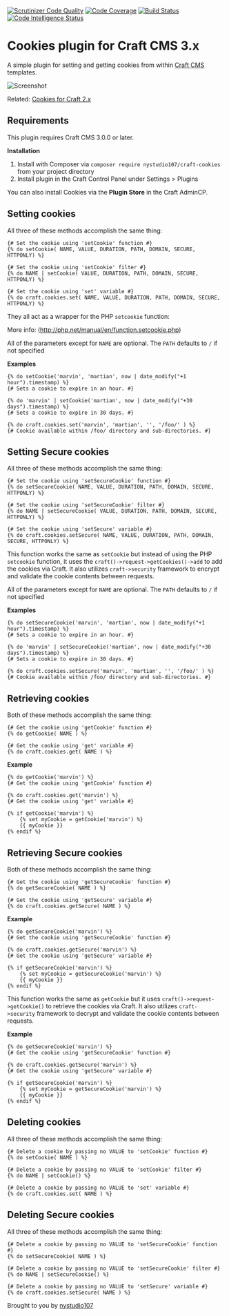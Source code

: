 [![Scrutinizer Code Quality](https://scrutinizer-ci.com/g/nystudio107/craft-cookies/badges/quality-score.png?b=v1)](https://scrutinizer-ci.com/g/nystudio107/craft-cookies/?branch=v1) [![Code Coverage](https://scrutinizer-ci.com/g/nystudio107/craft-cookies/badges/coverage.png?b=v1)](https://scrutinizer-ci.com/g/nystudio107/craft-cookies/?branch=v1) [![Build Status](https://scrutinizer-ci.com/g/nystudio107/craft-cookies/badges/build.png?b=v1)](https://scrutinizer-ci.com/g/nystudio107/craft-cookies/build-status/v1) [![Code Intelligence Status](https://scrutinizer-ci.com/g/nystudio107/craft-cookies/badges/code-intelligence.svg?b=v1)](https://scrutinizer-ci.com/code-intelligence)

# Cookies plugin for Craft CMS 3.x

A simple plugin for setting and getting cookies from within [Craft CMS](http://craftcms.com) templates.

![Screenshot](resources/img/plugin-logo.png)

Related: [Cookies for Craft 2.x](https://github.com/nystudio107/cookies)

## Requirements

This plugin requires Craft CMS 3.0.0 or later.

**Installation**

1. Install with Composer via `composer require nystudio107/craft-cookies` from your project directory
2. Install plugin in the Craft Control Panel under Settings > Plugins

You can also install Cookies via the **Plugin Store** in the Craft AdminCP.

## Setting cookies

All three of these methods accomplish the same thing:

    {# Set the cookie using 'setCookie' function #}
    {% do setCookie( NAME, VALUE, DURATION, PATH, DOMAIN, SECURE, HTTPONLY) %}

    {# Set the cookie using 'setCookie' filter #}
    {% do NAME | setCookie( VALUE, DURATION, PATH, DOMAIN, SECURE, HTTPONLY) %}

    {# Set the cookie using 'set' variable #}
    {% do craft.cookies.set( NAME, VALUE, DURATION, PATH, DOMAIN, SECURE, HTTPONLY) %}

They all act as a wrapper for the PHP `setcookie` function:

More info: (http://php.net/manual/en/function.setcookie.php)

All of the parameters except for `NAME` are optional.  The `PATH` defaults to `/` if not specified

**Examples**

    {% do setCookie('marvin', 'martian', now | date_modify("+1 hour").timestamp) %}
    {# Sets a cookie to expire in an hour. #}

    {% do 'marvin' | setCookie('martian', now | date_modify("+30 days").timestamp) %}
    {# Sets a cookie to expire in 30 days. #}

    {% do craft.cookies.set('marvin', 'martian', '', '/foo/' ) %}
    {# Cookie available within /foo/ directory and sub-directories. #}

## Setting Secure cookies

All three of these methods accomplish the same thing:

    {# Set the cookie using 'setSecureCookie' function #}
    {% do setSecureCookie( NAME, VALUE, DURATION, PATH, DOMAIN, SECURE, HTTPONLY) %}

    {# Set the cookie using 'setSecureCookie' filter #}
    {% do NAME | setSecureCookie( VALUE, DURATION, PATH, DOMAIN, SECURE, HTTPONLY) %}

    {# Set the cookie using 'setSecure' variable #}
    {% do craft.cookies.setSecure( NAME, VALUE, DURATION, PATH, DOMAIN, SECURE, HTTPONLY) %}

This function works the same as `setCookie` but instead of using the PHP `setcookie` function, it uses the `craft()->request->getCookies()->add` to add the cookies via Craft.  It also utilizes `craft->security` framework to encrypt and validate the cookie contents between requests.

All of the parameters except for `NAME` are optional.  The `PATH` defaults to `/` if not specified

**Examples**

    {% do setSecureCookie('marvin', 'martian', now | date_modify("+1 hour").timestamp) %}
    {# Sets a cookie to expire in an hour. #}

    {% do 'marvin' | setSecureCookie('martian', now | date_modify("+30 days").timestamp) %}
    {# Sets a cookie to expire in 30 days. #}

    {% do craft.cookies.setSecure('marvin', 'martian', '', '/foo/' ) %}
    {# Cookie available within /foo/ directory and sub-directories. #}

## Retrieving cookies

Both of these methods accomplish the same thing:

    {# Get the cookie using 'getCookie' function #}
    {% do getCookie( NAME ) %}

    {# Get the cookie using 'get' variable #}
    {% do craft.cookies.get( NAME ) %}

**Example**

    {% do getCookie('marvin') %}
    {# Get the cookie using 'getCookie' function #}

    {% do craft.cookies.get('marvin') %}
    {# Get the cookie using 'get' variable #}

    {% if getCookie('marvin') %}
        {% set myCookie = getCookie('marvin') %}
        {{ myCookie }}
    {% endif %}

## Retrieving Secure cookies

Both of these methods accomplish the same thing:

    {# Get the cookie using 'getSecureCookie' function #}
    {% do getSecureCookie( NAME ) %}

    {# Get the cookie using 'getSecure' variable #}
    {% do craft.cookies.getSecure( NAME ) %}

**Example**

    {% do getSecureCookie('marvin') %}
    {# Get the cookie using 'getSecureCookie' function #}

    {% do craft.cookies.getSecure('marvin') %}
    {# Get the cookie using 'getSecure' variable #}

    {% if getSecureCookie('marvin') %}
        {% set myCookie = getSecureCookie('marvin') %}
        {{ myCookie }}
    {% endif %}

This function works the same as `getCookie` but it uses `craft()->request->getCookie()` to retrieve the cookies via Craft.  It also utilizes `craft->security` framework to decrypt and validate the cookie contents between requests.

**Example**

    {% do getSecureCookie('marvin') %}
    {# Get the cookie using 'getSecureCookie' function #}

    {% do craft.cookies.getSecure('marvin') %}
    {# Get the cookie using 'getSecure' variable #}

    {% if getSecureCookie('marvin') %}
        {% set myCookie = getSecureCookie('marvin') %}
        {{ myCookie }}
    {% endif %}

## Deleting cookies

All three of these methods accomplish the same thing:

    {# Delete a cookie by passing no VALUE to 'setCookie' function #}
    {% do setCookie( NAME ) %}

    {# Delete a cookie by passing no VALUE to 'setCookie' filter #}
    {% do NAME | setCookie() %}

    {# Delete a cookie by passing no VALUE to 'set' variable #}
    {% do craft.cookies.set( NAME ) %}

## Deleting Secure cookies

All three of these methods accomplish the same thing:

    {# Delete a cookie by passing no VALUE to 'setSecureCookie' function #}
    {% do setSecureCookie( NAME ) %}

    {# Delete a cookie by passing no VALUE to 'setSecureCookie' filter #}
    {% do NAME | setSecureCookie() %}

    {# Delete a cookie by passing no VALUE to 'setSecure' variable #}
    {% do craft.cookies.setSecure( NAME ) %}

Brought to you by [nystudio107](http://nystudio107.com)